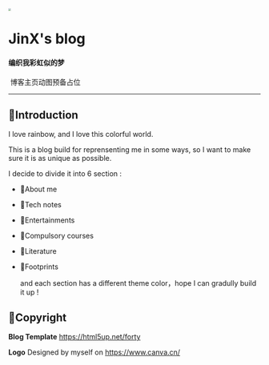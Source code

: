 <img src="html5up-forty/images/logo/RBG (1).png" style="zoom:33%;" />

#                                  JinX's blog

####                                                              编织我彩虹似的梦







​                                                                           博客主页动图预备占位









------



## 🌈Introduction

I love rainbow, and I love this colorful world.

This is a blog build for reprensenting me in some ways, so I want to make sure it is as unique as possible. 

I decide to divide it into 6 section :

- 👼About me 
- 🔮Tech notes 
- 🌸Entertainments
- 🐣Compulsory courses 
- 📘Literature
- 🌱Footprints 

  and each section has a different theme color，hope I can gradully build it up !



## 🌸Copyright

**Blog Template**  https://html5up.net/forty

**Logo** Designed by myself on  https://www.canva.cn/